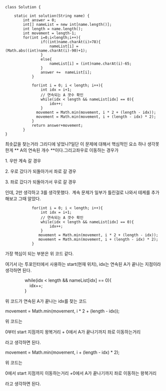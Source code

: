 ```
class Solution {

    static int solution(String name) {
        int answer = 0;
        int[] nameList = new int[name.length()];
        int length = name.length();
        int movement = length-1;
        for(int i=0;i<length;i++){
                if((int)name.charAt(i)>78){
                    nameList[i] = (Math.abs((int)name.charAt(i)-90)+1);
                }
                else{
                    nameList[i] = (int)name.charAt(i)-65;
                }
                answer +=  nameList[i];
            }

            for(int i = 0; i < length; i++){
                int idx = i+1;
                // 연속되는 A 갯수 확인
                while(idx < length && nameList[idx] == 0){
                    idx++;
                }
              movement = Math.min(movement, i * 2 + (length - idx));
              movement = Math.min(movement, i + (length - idx) * 2);
            }
            return answer+movement;
        }
}
```

최솟값을 찾는거라 그리디에 넣었나?일단 이 문제에 대해서 핵심적인 요소 하나 생각못한게 \*\* A의 연속된 개수 \*\*이다.그리고좌우로 이동하는 경우가

1\. 우만 계속 갈 경우 

2\. 우로 갔다가 되돌아가서 좌로 갈 경우

3\. 좌로 갔다가 되돌아가서 우로 갈 경우

인데, 2만 생각하고 3를 생각못했다.  계속 문제가 일부가 틀린걸로 나와서 테케를 추가해보고 그때 알았다. 

```
            for(int i = 0; i < length; i++){
                int idx = i+1;
                // 연속되는 A 갯수 확인
                while(idx < length && nameList[idx] == 0){
                    idx++;
                }
               movement = Math.min(movement, i * 2 + (length - idx));
               movement = Math.min(movement, i + (length - idx) * 2);
            }
```

가장 핵심이 되는 부분은 위 코드 같다.

여기서 i는 투포인터에서 사용하는 start(현재 위치), idx는 연속된 A가 끝나는 지점이라 생각하면 된다. 

                while(idx < length && nameList\[idx\] == 0){  
                    idx++;  
                }

위 코드가 연속된 A가 끝나는 idx를 찾는 코드

movement = Math.min(movement, i \* 2 + (length - idx));

위 코드는 

0부터 start 지점까지 왕복거리 + 0에서 A가 끝나기까지 좌로 이동하는거리

라고 생각하면 된다. 

  
movement = Math.min(movement, i + (length - idx) \* 2);

위 코드는 

0에서 start 지점까지 이동하는거리 +0에서 A가 끝나기까지 좌로 이동하는 왕복거리

라고 생각하면 된다.